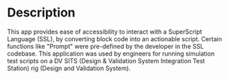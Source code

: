 # Description
This app provides ease of accessibility to interact with a SuperScript Language (SSL), by converting block code into an actionable script. 
Certain functions like "Prompt" were pre-defined by the developer in the SSL codebase.
This application was used by engineers for running simulation test scripts on a DV SITS (Design & Validation System Integration Test Station) rig  (Design and Validation System).  
